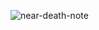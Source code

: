 
![near-death-note](https://github.com/user-attachments/assets/1c165fa2-f364-4921-81a5-f436a94c0cd3)
